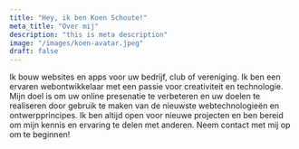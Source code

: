 ```yaml
---
title: "Hey, ik ben Koen Schoute!"
meta_title: "Over mij"
description: "this is meta description"
image: "/images/koen-avatar.jpeg"
draft: false
---
```


Ik bouw websites en apps voor uw bedrijf, club of vereniging. Ik ben een ervaren webontwikkelaar met een passie voor creativiteit en technologie. Mijn doel is om uw online presenatie te verbeteren en uw doelen te realiseren door gebruik te maken van de nieuwste webtechnologieën en ontwerpprincipes. Ik ben altijd open voor nieuwe projecten en ben bereid om mijn kennis en ervaring te delen met anderen. Neem contact met mij op om te beginnen!
